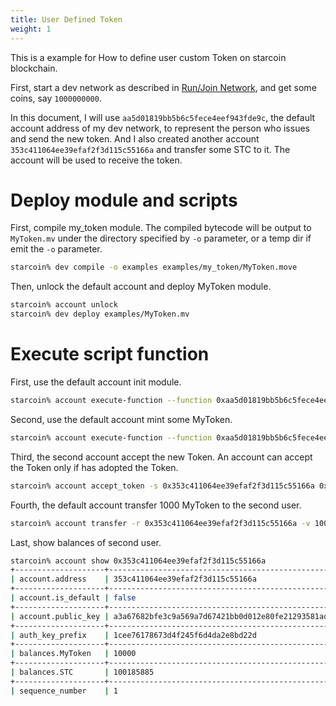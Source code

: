 ```yaml
---
title: User Defined Token
weight: 1
---
```


This is a example for How to define user custom Token on starcoin blockchain.

<!--more-->

First, start a dev network as described in [Run/Join Network](../setup/runnetwork), and get some coins, say `1000000000`.

In this document, I will use `aa5d01819bb5b6c5fece4eef943fde9c`, the default account address of my dev network, to represent the person who issues and send the new token. And I also created another account `353c411064ee39efaf2f3d115c55166a` and transfer some STC to it. The account will be used to receive the token.

# Deploy module and scripts

First, compile my_token module. The compiled bytecode will be output to `MyToken.mv` under the directory specified by `-o` parameter, or a temp dir if emit the `-o` parameter.

```bash
starcoin% dev compile -o examples examples/my_token/MyToken.move
```

Then, unlock the default account and deploy MyToken module.

```bash
starcoin% account unlock
starcoin% dev deploy examples/MyToken.mv
```
# Execute script function

First, use the default account init module.

```bash
starcoin% account execute-function --function 0xaa5d01819bb5b6c5fece4eef943fde9c::MyToken::init --blocking
```

Second, use the default account mint some MyToken.
```bash
starcoin% account execute-function --function 0xaa5d01819bb5b6c5fece4eef943fde9c::MyToken::mint --blocking --arg 1000000u128
```

Third, the second account accept the new Token. An account can accept the Token only if has adopted the Token.
```bash
starcoin% account accept_token -s 0x353c411064ee39efaf2f3d115c55166a 0xaa5d01819bb5b6c5fece4eef943fde9c::MyToken::MyToken --blocking
```

Fourth, the default account transfer 1000 MyToken to the second user.
```bash
starcoin% account transfer -r 0x353c411064ee39efaf2f3d115c55166a -v 1000 -t 0xaa5d01819bb5b6c5fece4eef943fde9c::MyToken::MyToken --blocking
```

Last, show balances of second user.
```bash
starcoin% account show 0x353c411064ee39efaf2f3d115c55166a
+--------------------+------------------------------------------------------------------+
| account.address    | 353c411064ee39efaf2f3d115c55166a                                 |
+--------------------+------------------------------------------------------------------+
| account.is_default | false                                                            |
+--------------------+------------------------------------------------------------------+
| account.public_key | a3a67682bfe3c9a569a7d67421bb0d012e80fe21293581ade2cf524da9a91955 |
+--------------------+------------------------------------------------------------------+
| auth_key_prefix    | 1cee76178673d4f245f6d4da2e8bd22d                                 |
+--------------------+------------------------------------------------------------------+
| balances.MyToken   | 10000                                                            |
+--------------------+------------------------------------------------------------------+
| balances.STC       | 100185885                                                        |
+--------------------+------------------------------------------------------------------+
| sequence_number    | 1                                                                |
```